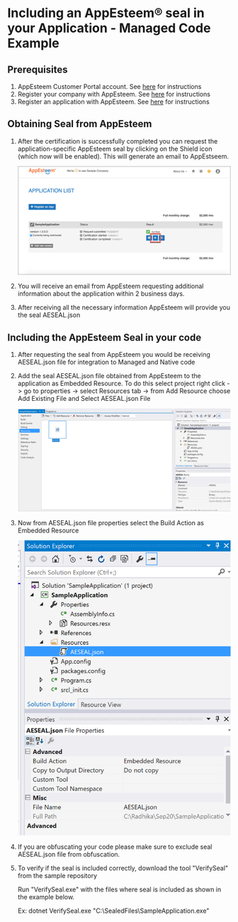 # Including an AppEsteem® seal in your Application - Managed Code Example

## Prerequisites

1. AppEsteem Customer Portal account. See [here](../createaccount.md) for instructions
2. Register your company with AppEsteem. See [here](../registercompany.md) for instructions
3. Register an application with AppEsteem. See [here](../registerapplication.md) for instructions

## Obtaining Seal from AppEsteem

1. After the certification is successfully completed you can request the application-specific AppEsteem seal by clicking on the Shield icon (which now will be enabled). This will generate an email to AppEstseem.

    ![Application List](../media/requestElectronicSeal_1.png)

2. You will receive an email from AppEsteem requesting additional information about the application within 2 business days.

3. After receiving all the necessary information AppEsteem will provide you the seal AESEAL.json

## Including the AppEsteem Seal in your code

1. After requesting the seal from AppEsteem you would be receiving AESEAL.json file for integration to Managed and Native code

2. Add the seal AESEAL.json file obtained from AppEsteem to the application as Embedded Resource. To do this select project right click -> go to properties -> select Resources tab -> from Add Resource choose Add Existing File and Select AESEAL.json File

    ![Visual Studio Add Seal](../media/Embeddedseal_2.png)
   
3. Now from AESEAL.json file properties select the Build Action as Embedded Resource

    ![Visual Studio Explorer](../media/EmbeddedSeal_3.png)

4. If you are obfuscating your code please make sure to exclude seal AESEAL.json file from obfuscation.

5. To verify if the seal is included correctly, download the tool "VerifySeal" from the sample repository

   Run "VerifySeal.exe" with the files where seal is included as shown in the example below.

     Ex: dotnet VerifySeal.exe "C:\SealedFiles\SampleApplication.exe"